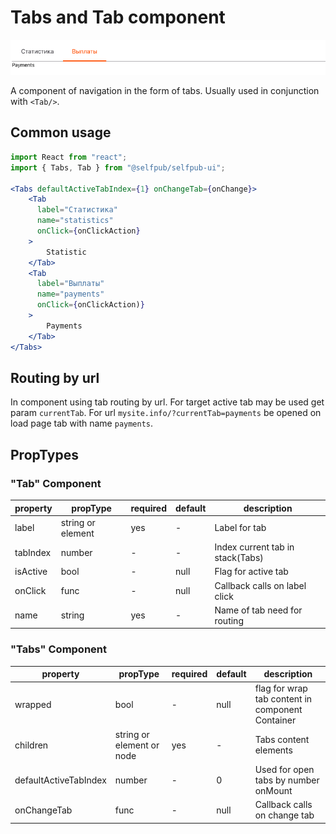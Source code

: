 # Tabs and Tab component

![info-box component preview ](../../../images/tabs.png)

A component of navigation in the form of tabs. Usually used in conjunction with `<Tab/>`.

## Common usage

```jsx harmony
import React from "react";
import { Tabs, Tab } from "@selfpub/selfpub-ui";

<Tabs defaultActiveTabIndex={1} onChangeTab={onChange}>
    <Tab
      label="Статистика"
      name="statistics"
      onClick={onClickAction}
    >
        Statistic
    </Tab>
    <Tab
      label="Выплаты"
      name="payments"
      onClick={onClickAction)}
    >
        Payments
    </Tab>
</Tabs>
```

## Routing by url

In component using tab routing by url. For target active tab may be used get param `currentTab`. For url `mysite.info/?currentTab=payments` be opened on load page tab with name `payments`.

## PropTypes

### "Tab" Component

| property  | propType          | required | default | description                      |
| --------- | ----------------- | -------- | ------- | -------------------------------- |
| label     | string or element | yes      | -       | Label for tab                    | 
| tabIndex  | number            | -        | -       | Index current tab in stack(Tabs) |
| isActive  | bool              | -        | null    | Flag for active tab              |
| onClick   | func              | -        | null    | Callback calls on label click    |
| name      | string            | yes      | -       | Name of tab need for routing     |


### "Tabs" Component

| property              | propType                  | required | default | description                                      |
| --------------------- | ------------------------- | -------- | ------- | ------------------------------------------------ |
| wrapped               | bool                      | -        | null    | flag for wrap tab content in component Container |
| children              | string or element or node | yes      | -       | Tabs content elements                            |
| defaultActiveTabIndex | number                    | -        | 0       | Used for open tabs by number onMount             |
| onChangeTab           | func                      | -        | null    | Callback calls on change tab                     |
